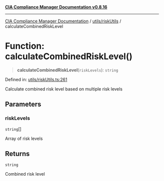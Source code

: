 [**CIA Compliance Manager Documentation v0.8.16**](../../../README.md)

***

[CIA Compliance Manager Documentation](../../../modules.md) / [utils/riskUtils](../README.md) / calculateCombinedRiskLevel

# Function: calculateCombinedRiskLevel()

> **calculateCombinedRiskLevel**(`riskLevels`): `string`

Defined in: [utils/riskUtils.ts:261](https://github.com/Hack23/cia-compliance-manager/blob/96f4020424aba8c55d4fe94eddf596babc070968/src/utils/riskUtils.ts#L261)

Calculate combined risk level based on multiple risk levels

## Parameters

### riskLevels

`string`[]

Array of risk levels

## Returns

`string`

Combined risk level

